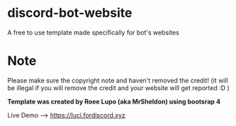 # discord-bot-website
A free to use template made specifically for bot's websites


# Note
Please make sure the copyright note and haven't removed the credit! (it will be illegal if you will remove the credit and your website will get reported :D )

**Template was created by Roee Lupo (aka MrSheldon) using bootsrap 4**

Live Demo --> https://luci.fordiscord.xyz
